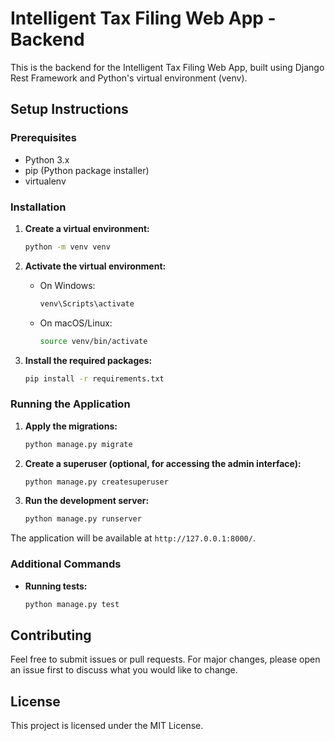 # Intelligent Tax Filing Web App - Backend

This is the backend for the Intelligent Tax Filing Web App, built using Django Rest Framework and Python's virtual environment (venv).

## Setup Instructions

### Prerequisites

- Python 3.x
- pip (Python package installer)
- virtualenv

### Installation

1. **Create a virtual environment:**

    ```bash
    python -m venv venv
    ```

2. **Activate the virtual environment:**

    - On Windows:

      ```bash
      venv\Scripts\activate
      ```

    - On macOS/Linux:

      ```bash
      source venv/bin/activate
      ```

3. **Install the required packages:**

    ```bash
    pip install -r requirements.txt
    ```

### Running the Application

1. **Apply the migrations:**

    ```bash
    python manage.py migrate
    ```

2. **Create a superuser (optional, for accessing the admin interface):**

    ```bash
    python manage.py createsuperuser
    ```

3. **Run the development server:**

    ```bash
    python manage.py runserver
    ```

The application will be available at `http://127.0.0.1:8000/`.

### Additional Commands

- **Running tests:**

  ```bash
  python manage.py test
  ```

## Contributing

Feel free to submit issues or pull requests. For major changes, please open an issue first to discuss what you would like to change.

## License

This project is licensed under the MIT License.
